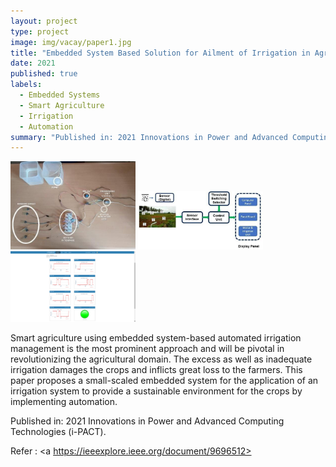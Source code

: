 ```yaml
---
layout: project
type: project
image: img/vacay/paper1.jpg  
title: "Embedded System Based Solution for Ailment of Irrigation in Agriculture"
date: 2021
published: true
labels:
  - Embedded Systems
  - Smart Agriculture
  - Irrigation
  - Automation
summary: "Published in: 2021 Innovations in Power and Advanced Computing Technologies (i-PACT)"
---
```


<div class="text-center p-4">
  <img width="200px" src="../img/vacay/paper1.jpg" class="img-thumbnail" >
  <img width="200px" src="../img/vacay/paper2.jpg" class="img-thumbnail" >
  <img width="200px" src="../img/vacay/paper3.png" class="img-thumbnail" >
</div>

Smart agriculture using embedded system-based automated irrigation management is the most prominent approach and will be pivotal in revolutionizing the agricultural domain. The excess as well as inadequate irrigation damages the crops and inflicts great loss to the farmers. This paper proposes a small-scaled embedded system for the application of an irrigation system to provide a sustainable environment for the crops by implementing automation.

Published in: 2021 Innovations in Power and Advanced Computing Technologies (i-PACT). 

Refer : <a https://ieeexplore.ieee.org/document/9696512> </a>
